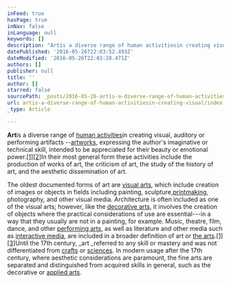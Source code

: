 ```yaml
---
inFeed: true
hasPage: true
inNav: false
inLanguage: null
keywords: []
description: "Artis a diverse range of human activitiesin creating visual, auditory or performing artifacts –artworks, expressing the author's imaginative or technical skill, intended to be appreciated for their beauty or emotional power.[1][2]In their most general form these activities include the production of works of art, the criticism of art, the study of the history of art, and the aesthetic dissemination of art."
datePublished: '2016-05-26T22:03:52.493Z'
dateModified: '2016-05-26T22:03:28.471Z'
authors: []
publisher: null
title: ''
author: []
starred: false
sourcePath: _posts/2016-05-26-artis-a-diverse-range-of-human-activitiesin-creating-visual.md
url: artis-a-diverse-range-of-human-activitiesin-creating-visual/index.html
_type: Article

---
```

**Art**is a diverse range of [human activities][0]in creating visual, auditory or performing artifacts --[artworks][1], expressing the author's imaginative or technical skill, intended to be appreciated for their beauty or emotional power.[\[1\]][2][\[2\]][3]In their most general form these activities include the production of works of art, the criticism of art, the study of the history of art, and the aesthetic dissemination of art.

The oldest documented forms of art are [visual arts][4], which include creation of images or objects in fields including painting, sculpture,[printmaking][5], photography, and other visual media. Architecture is often included as one of the visual arts; however, like the [decorative arts][6], it involves the creation of objects where the practical considerations of use are essential---in a way that they usually are not in a painting, for example. Music, theatre, film, dance, and other [performing arts][7], as well as literature and other media such as [interactive media][8], are included in a broader definition of art or [the arts][9].[\[1\]][2][\[3\]][10]Until the 17th century, _art _referred to any skill or mastery and was not differentiated from [crafts][11] or [sciences][12]. In modern usage after the 17th century, where aesthetic considerations are paramount, the fine arts are separated and distinguished from acquired skills in general, such as the decorative or [applied arts][13].

[0]: https://en.wikipedia.org/wiki/Human_behavior "Human behavior"
[1]: https://en.wikipedia.org/wiki/Artworks "Artworks"
[2]: https://en.wikipedia.org/wiki/Art#cite_note-OD-1
[3]: https://en.wikipedia.org/wiki/Art#cite_note-MW-2
[4]: https://en.wikipedia.org/wiki/Visual_arts "Visual arts"
[5]: https://en.wikipedia.org/wiki/Printmaking "Printmaking"
[6]: https://en.wikipedia.org/wiki/Decorative_arts "Decorative arts"
[7]: https://en.wikipedia.org/wiki/Performing_arts "Performing arts"
[8]: https://en.wikipedia.org/wiki/Interactive_media "Interactive media"
[9]: https://en.wikipedia.org/wiki/The_arts "The arts"
[10]: https://en.wikipedia.org/wiki/Art#cite_note-3
[11]: https://en.wikipedia.org/wiki/Craft "Craft"
[12]: https://en.wikipedia.org/wiki/Sciences "Sciences"
[13]: https://en.wikipedia.org/wiki/Applied_arts "Applied arts"
